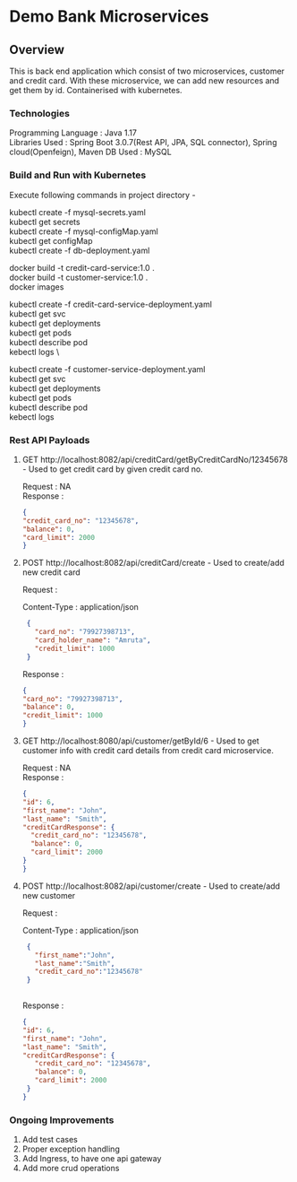 # Demo Bank Microservices

## Overview 

This is back end application which consist of two microservices, customer and credit card. With these microservice, we can add new resources and get them by id. Containerised with kubernetes.

### Technologies

Programming Language : Java 1.17 \
Libraries Used : Spring Boot 3.0.7(Rest API, JPA, SQL connector), Spring cloud(Openfeign), Maven
DB Used : MySQL

### Build and Run with Kubernetes

Execute following commands in project directory -

kubectl create -f mysql-secrets.yaml \
kubectl get secrets \
kubectl create -f mysql-configMap.yaml \
kubectl get configMap \
kubectl create -f db-deployment.yaml

docker build -t credit-card-service:1.0 . \
docker build -t customer-service:1.0 . \
docker images

kubectl create -f credit-card-service-deployment.yaml \
kubectl get svc \
kubectl get deployments \
kubectl get pods \
kubectl describe pod <pod-name> \
kebectl logs <pod-name> \

kubectl create -f customer-service-deployment.yaml \
kubectl get svc \
kubectl get deployments \
kubectl get pods \
kubectl describe pod <pod-name> \
kebectl logs <pod-name>

### Rest API Payloads   

1) GET http://localhost:8082/api/creditCard/getByCreditCardNo/12345678 - Used to get credit card by given credit card no.

   Request : NA \
   Response : 

    ````json
    {
   "credit_card_no": "12345678",
   "balance": 0,
   "card_limit": 2000
   }
    ````

2) POST http://localhost:8082/api/creditCard/create - Used to create/add new credit card 
      
      Request :

      Content-Type : application/json
      ````json
       {
         "card_no": "79927398713",
         "card_holder_name": "Amruta",
         "credit_limit": 1000
       }
    ````
      Response :

   ````json
   {
   "card_no": "79927398713",
   "balance": 0,
   "credit_limit": 1000
   }
    ````

3) GET http://localhost:8080/api/customer/getById/6 - Used to get customer info with credit card details from credit card microservice.

   Request : NA \
   Response :

    ````json
    {
   "id": 6,
   "first_name": "John",
   "last_name": "Smith",
   "creditCardResponse": {
      "credit_card_no": "12345678",
      "balance": 0,
      "card_limit": 2000
    }
   }
    ````

4) POST http://localhost:8082/api/customer/create - Used to create/add new customer

   Request :

   Content-Type : application/json
      ````json
       {
         "first_name":"John",
         "last_name":"Smith",
         "credit_card_no":"12345678"
       }
       
    ````
   Response :

   ````json
   {
   "id": 6,
   "first_name": "John",
   "last_name": "Smith",
   "creditCardResponse": {
      "credit_card_no": "12345678",
      "balance": 0,
      "card_limit": 2000
    }
   }
    ````

### Ongoing Improvements

1) Add test cases 
2) Proper exception handling 
3) Add Ingress, to have one api gateway 
4) Add more crud operations


